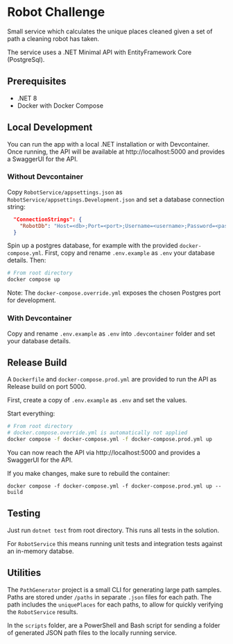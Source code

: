 # Robot Challenge

Small service which calculates the unique places cleaned given a set of path a cleaning robot has taken.

The service uses a .NET Minimal API with EntityFramework Core (PostgreSql).

## Prerequisites

* .NET 8
* Docker with Docker Compose

## Local Development

You can run the app with a local .NET installation or with Devcontainer. Once running, the API will be available at http://localhost:5000 and provides a SwaggerUI for the API.

### Without Devcontainer

Copy `RobotService/appsettings.json` as `RobotService/appsettings.Development.json` and set a database connection string:

```json
  "ConnectionStrings": {
    "RobotDb": "Host=<db>;Port=<port>;Username=<username>;Password=<password>;Database=<DbName>"
  }
```

Spin up a postgres database, for example with the provided `docker-compose.yml`. First, copy and rename `.env.example` as `.env` your database details. Then:

```sh
# From root directory
docker compose up
```

Note: The `docker-compose.override.yml` exposes the chosen Postgres port for development.

### With Devcontainer

Copy and rename `.env.example` as `.env` into `.devcontainer` folder and set your database details.

## Release Build

A `Dockerfile` and `docker-compose.prod.yml` are provided to run the API as Release build on port 5000.

First, create a copy of `.env.example` as `.env` and set the values.

Start everything:

```sh
# From root directory
# docker.compose.override.yml is automatically not applied
docker compose -f docker-compose.yml -f docker-compose.prod.yml up
```

You can now reach the API via http://localhost:5000 and provides a SwaggerUI for the API.

If you make changes, make sure to rebuild the container:

```
docker compose -f docker-compose.yml -f docker-compose.prod.yml up --build
```

## Testing

Just run `dotnet test` from root directory. This runs all tests in the solution.

For `RobotService` this means running unit tests and integration tests against an in-memory databse.

## Utilities

The `PathGenerator` project is a small CLI for generating large path samples. Paths are stored under `/paths` in separate `.json` files for each path. The path includes the `uniquePlaces` for each paths, to allow for quickly verifying the `RobotService` results.

In the `scripts` folder, are a PowerShell and Bash script for sending a folder of generated JSON path files to the locally running service.